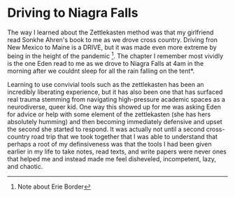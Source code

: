# Driving to Niagra Falls

The way I learned about the Zettlekasten method was that my girlfriend read Sonkhe Ahren's book to me as we drove cross country. Driving fron New Mexico to Maine is a DRIVE, but it was made even more extreme by being in the height of the pandemic [^1]. The chapter I remember most vividly is the one Eden read to me as we drove to Niagra Falls at 4am in the morning after we couldnt sleep for all the rain falling on the tent*. 

Learning to use convivial tools such as the zettlekasten has been an incredibly liberating experience, but it has also been one that has surfaced real trauma stemming from navigating high-pressure academic spaces as a neurodiverse, queer kid. One way this showed up for me was asking Eden for advice or help with some element of the zettlekasten (she has hers absolutely humming) and then becoming immediately defensive and upset the second she started to respond. It was actually not until a second cross-country road trip that we took together that I was able to understand that perhaps a root of my definsiveness was that the tools I had been given earlier in my life to take notes, read texts, and write papers were never ones that helped me and instead made me feel disheveled, incompetent, lazy, and chaotic. 



[^1]: Note about Erie Border
